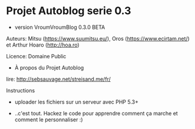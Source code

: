 Projet Autoblog serie 0.3
============== 

- version VroumVroumBlog 0.3.0 BETA

Auteurs: Mitsu (https://www.suumitsu.eu/), Oros (https://www.ecirtam.net/) et Arthur Hoaro (http://hoa.ro)

Licence: Domaine Public

- À propos du Projet Autoblog

lire: http://sebsauvage.net/streisand.me/fr/

Instructions

- uploader les fichiers sur un serveur avec PHP 5.3+

- ..c'est tout. Hackez le code pour apprendre comment ça marche et comment le personnaliser :)
